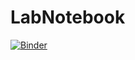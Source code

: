 # LabNotebook

[![Binder](https://mybinder.org/badge.svg)](https://mybinder.org/v2/gh/GriffithsLab/LabNotebook/master)





